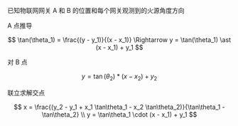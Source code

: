 已知物联网网关 A 和 B 的位置和每个网关观测到的火源角度方向

A 点推导

$$
\tan(\theta_1) = \frac{(y - y_1)}{(x - x_1)} \Rightarrow y = \tan(\theta_1) \ast (x - x_1) + y_1
$$

对 B 点

$$
y = \tan(\theta_2) \ast (x - x_2) + y_2
$$

联立求解交点

$$
x = \frac{(y_2 - y_1 + x_1 \tan\theta_1 - x_2 \tan\theta_2)}{\tan\theta_1 - \tan\theta_2} \\
y = \tan\theta_1 \cdot (x - x_1) + y_1
$$